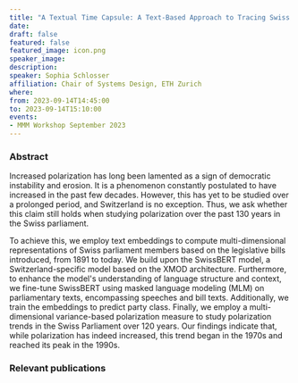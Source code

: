 ```yaml
---
title: "A Textual Time Capsule: A Text-Based Approach to Tracing Swiss Elite Polarization Across 130 Years"
date:
draft: false
featured: false
featured_image: icon.png
speaker_image:
description:
speaker: Sophia Schlosser
affiliation: Chair of Systems Design, ETH Zurich 
where:
from: 2023-09-14T14:45:00
to: 2023-09-14T15:10:00
events:
- MMM Workshop September 2023
---
```


### Abstract

Increased polarization has long been lamented as a sign of democratic instability and erosion. It is a phenomenon constantly postulated to have increased in the past few decades. However, this has yet to be studied over a prolonged period, and Switzerland is no exception.
Thus, we ask whether this claim still holds when studying polarization over the past 130 years in the Swiss parliament.

To achieve this, we employ text embeddings to compute multi-dimensional representations of Swiss parliament members based on the legislative bills introduced, from 1891 to today.
We build upon the SwissBERT model, a Switzerland-specific model based on the XMOD architecture. Furthermore,  to enhance the model's understanding of language structure and context, we fine-tune SwissBERT using masked language modeling (MLM) on parliamentary texts, encompassing speeches and bill texts. Additionally, we train the embeddings to predict party class.
Finally, we employ a multi-dimensional variance-based polarization measure to study polarization trends in the Swiss Parliament over 120 years. Our findings indicate that, while polarization has indeed increased, this trend began in the 1970s and reached its peak in the 1990s.


### Relevant publications 


